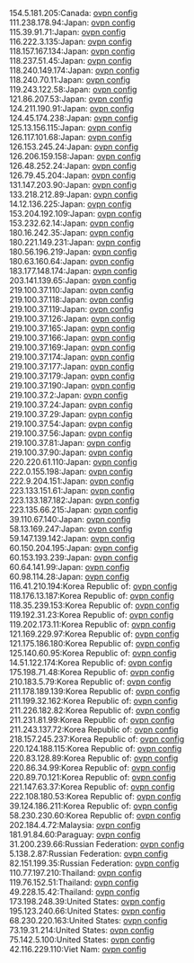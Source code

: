 154.5.181.205:Canada: [ovpn config](vpn/154_5_181_205.ovpn)  
111.238.178.94:Japan: [ovpn config](vpn/111_238_178_94.ovpn)  
115.39.91.71:Japan: [ovpn config](vpn/115_39_91_71.ovpn)  
116.222.3.135:Japan: [ovpn config](vpn/116_222_3_135.ovpn)  
118.157.167.134:Japan: [ovpn config](vpn/118_157_167_134.ovpn)  
118.237.51.45:Japan: [ovpn config](vpn/118_237_51_45.ovpn)  
118.240.149.174:Japan: [ovpn config](vpn/118_240_149_174.ovpn)  
118.240.70.11:Japan: [ovpn config](vpn/118_240_70_11.ovpn)  
119.243.122.58:Japan: [ovpn config](vpn/119_243_122_58.ovpn)  
121.86.207.53:Japan: [ovpn config](vpn/121_86_207_53.ovpn)  
124.211.190.91:Japan: [ovpn config](vpn/124_211_190_91.ovpn)  
124.45.174.238:Japan: [ovpn config](vpn/124_45_174_238.ovpn)  
125.13.156.115:Japan: [ovpn config](vpn/125_13_156_115.ovpn)  
126.117.101.68:Japan: [ovpn config](vpn/126_117_101_68.ovpn)  
126.153.245.24:Japan: [ovpn config](vpn/126_153_245_24.ovpn)  
126.206.159.158:Japan: [ovpn config](vpn/126_206_159_158.ovpn)  
126.48.252.24:Japan: [ovpn config](vpn/126_48_252_24.ovpn)  
126.79.45.204:Japan: [ovpn config](vpn/126_79_45_204.ovpn)  
131.147.203.90:Japan: [ovpn config](vpn/131_147_203_90.ovpn)  
133.218.212.89:Japan: [ovpn config](vpn/133_218_212_89.ovpn)  
14.12.136.225:Japan: [ovpn config](vpn/14_12_136_225.ovpn)  
153.204.192.109:Japan: [ovpn config](vpn/153_204_192_109.ovpn)  
153.232.62.14:Japan: [ovpn config](vpn/153_232_62_14.ovpn)  
180.16.242.35:Japan: [ovpn config](vpn/180_16_242_35.ovpn)  
180.221.149.231:Japan: [ovpn config](vpn/180_221_149_231.ovpn)  
180.56.196.219:Japan: [ovpn config](vpn/180_56_196_219.ovpn)  
180.63.160.64:Japan: [ovpn config](vpn/180_63_160_64.ovpn)  
183.177.148.174:Japan: [ovpn config](vpn/183_177_148_174.ovpn)  
203.141.139.65:Japan: [ovpn config](vpn/203_141_139_65.ovpn)  
219.100.37.110:Japan: [ovpn config](vpn/219_100_37_110.ovpn)  
219.100.37.118:Japan: [ovpn config](vpn/219_100_37_118.ovpn)  
219.100.37.119:Japan: [ovpn config](vpn/219_100_37_119.ovpn)  
219.100.37.126:Japan: [ovpn config](vpn/219_100_37_126.ovpn)  
219.100.37.165:Japan: [ovpn config](vpn/219_100_37_165.ovpn)  
219.100.37.166:Japan: [ovpn config](vpn/219_100_37_166.ovpn)  
219.100.37.169:Japan: [ovpn config](vpn/219_100_37_169.ovpn)  
219.100.37.174:Japan: [ovpn config](vpn/219_100_37_174.ovpn)  
219.100.37.177:Japan: [ovpn config](vpn/219_100_37_177.ovpn)  
219.100.37.179:Japan: [ovpn config](vpn/219_100_37_179.ovpn)  
219.100.37.190:Japan: [ovpn config](vpn/219_100_37_190.ovpn)  
219.100.37.2:Japan: [ovpn config](vpn/219_100_37_2.ovpn)  
219.100.37.24:Japan: [ovpn config](vpn/219_100_37_24.ovpn)  
219.100.37.29:Japan: [ovpn config](vpn/219_100_37_29.ovpn)  
219.100.37.54:Japan: [ovpn config](vpn/219_100_37_54.ovpn)  
219.100.37.56:Japan: [ovpn config](vpn/219_100_37_56.ovpn)  
219.100.37.81:Japan: [ovpn config](vpn/219_100_37_81.ovpn)  
219.100.37.90:Japan: [ovpn config](vpn/219_100_37_90.ovpn)  
220.220.61.110:Japan: [ovpn config](vpn/220_220_61_110.ovpn)  
222.0.155.198:Japan: [ovpn config](vpn/222_0_155_198.ovpn)  
222.9.204.151:Japan: [ovpn config](vpn/222_9_204_151.ovpn)  
223.133.151.61:Japan: [ovpn config](vpn/223_133_151_61.ovpn)  
223.133.187.182:Japan: [ovpn config](vpn/223_133_187_182.ovpn)  
223.135.66.215:Japan: [ovpn config](vpn/223_135_66_215.ovpn)  
39.110.67.140:Japan: [ovpn config](vpn/39_110_67_140.ovpn)  
58.13.169.247:Japan: [ovpn config](vpn/58_13_169_247.ovpn)  
59.147.139.142:Japan: [ovpn config](vpn/59_147_139_142.ovpn)  
60.150.204.195:Japan: [ovpn config](vpn/60_150_204_195.ovpn)  
60.153.193.239:Japan: [ovpn config](vpn/60_153_193_239.ovpn)  
60.64.141.99:Japan: [ovpn config](vpn/60_64_141_99.ovpn)  
60.98.114.28:Japan: [ovpn config](vpn/60_98_114_28.ovpn)  
116.41.210.194:Korea Republic of: [ovpn config](vpn/116_41_210_194.ovpn)  
118.176.13.187:Korea Republic of: [ovpn config](vpn/118_176_13_187.ovpn)  
118.35.239.153:Korea Republic of: [ovpn config](vpn/118_35_239_153.ovpn)  
119.192.31.23:Korea Republic of: [ovpn config](vpn/119_192_31_23.ovpn)  
119.202.173.11:Korea Republic of: [ovpn config](vpn/119_202_173_11.ovpn)  
121.169.229.97:Korea Republic of: [ovpn config](vpn/121_169_229_97.ovpn)  
121.175.186.180:Korea Republic of: [ovpn config](vpn/121_175_186_180.ovpn)  
125.140.60.95:Korea Republic of: [ovpn config](vpn/125_140_60_95.ovpn)  
14.51.122.174:Korea Republic of: [ovpn config](vpn/14_51_122_174.ovpn)  
175.198.71.48:Korea Republic of: [ovpn config](vpn/175_198_71_48.ovpn)  
210.183.5.79:Korea Republic of: [ovpn config](vpn/210_183_5_79.ovpn)  
211.178.189.139:Korea Republic of: [ovpn config](vpn/211_178_189_139.ovpn)  
211.199.32.162:Korea Republic of: [ovpn config](vpn/211_199_32_162.ovpn)  
211.226.182.82:Korea Republic of: [ovpn config](vpn/211_226_182_82.ovpn)  
211.231.81.99:Korea Republic of: [ovpn config](vpn/211_231_81_99.ovpn)  
211.243.137.72:Korea Republic of: [ovpn config](vpn/211_243_137_72.ovpn)  
218.157.245.237:Korea Republic of: [ovpn config](vpn/218_157_245_237.ovpn)  
220.124.188.115:Korea Republic of: [ovpn config](vpn/220_124_188_115.ovpn)  
220.83.128.89:Korea Republic of: [ovpn config](vpn/220_83_128_89.ovpn)  
220.86.34.99:Korea Republic of: [ovpn config](vpn/220_86_34_99.ovpn)  
220.89.70.121:Korea Republic of: [ovpn config](vpn/220_89_70_121.ovpn)  
221.147.63.37:Korea Republic of: [ovpn config](vpn/221_147_63_37.ovpn)  
222.108.180.53:Korea Republic of: [ovpn config](vpn/222_108_180_53.ovpn)  
39.124.186.211:Korea Republic of: [ovpn config](vpn/39_124_186_211.ovpn)  
58.230.230.60:Korea Republic of: [ovpn config](vpn/58_230_230_60.ovpn)  
202.184.4.72:Malaysia: [ovpn config](vpn/202_184_4_72.ovpn)  
181.91.84.60:Paraguay: [ovpn config](vpn/181_91_84_60.ovpn)  
31.200.239.66:Russian Federation: [ovpn config](vpn/31_200_239_66.ovpn)  
5.138.2.87:Russian Federation: [ovpn config](vpn/5_138_2_87.ovpn)  
82.151.199.35:Russian Federation: [ovpn config](vpn/82_151_199_35.ovpn)  
110.77.197.210:Thailand: [ovpn config](vpn/110_77_197_210.ovpn)  
119.76.152.51:Thailand: [ovpn config](vpn/119_76_152_51.ovpn)  
49.228.15.42:Thailand: [ovpn config](vpn/49_228_15_42.ovpn)  
173.198.248.39:United States: [ovpn config](vpn/173_198_248_39.ovpn)  
195.123.240.66:United States: [ovpn config](vpn/195_123_240_66.ovpn)  
68.230.220.163:United States: [ovpn config](vpn/68_230_220_163.ovpn)  
73.19.31.214:United States: [ovpn config](vpn/73_19_31_214.ovpn)  
75.142.5.100:United States: [ovpn config](vpn/75_142_5_100.ovpn)  
42.116.229.110:Viet Nam: [ovpn config](vpn/42_116_229_110.ovpn)  
